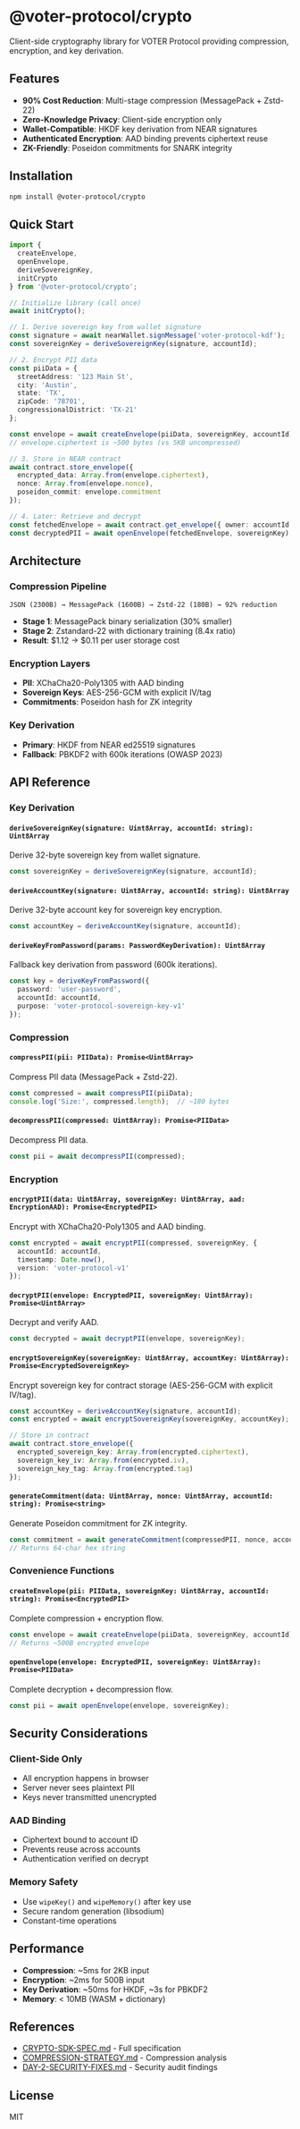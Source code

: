 # @voter-protocol/crypto

Client-side cryptography library for VOTER Protocol providing compression, encryption, and key derivation.

## Features

- **90% Cost Reduction**: Multi-stage compression (MessagePack + Zstd-22)
- **Zero-Knowledge Privacy**: Client-side encryption only
- **Wallet-Compatible**: HKDF key derivation from NEAR signatures
- **Authenticated Encryption**: AAD binding prevents ciphertext reuse
- **ZK-Friendly**: Poseidon commitments for SNARK integrity

## Installation

```bash
npm install @voter-protocol/crypto
```

## Quick Start

```typescript
import {
  createEnvelope,
  openEnvelope,
  deriveSovereignKey,
  initCrypto
} from '@voter-protocol/crypto';

// Initialize library (call once)
await initCrypto();

// 1. Derive sovereign key from wallet signature
const signature = await nearWallet.signMessage('voter-protocol-kdf');
const sovereignKey = deriveSovereignKey(signature, accountId);

// 2. Encrypt PII data
const piiData = {
  streetAddress: '123 Main St',
  city: 'Austin',
  state: 'TX',
  zipCode: '78701',
  congressionalDistrict: 'TX-21'
};

const envelope = await createEnvelope(piiData, sovereignKey, accountId);
// envelope.ciphertext is ~500 bytes (vs 5KB uncompressed)

// 3. Store in NEAR contract
await contract.store_envelope({
  encrypted_data: Array.from(envelope.ciphertext),
  nonce: Array.from(envelope.nonce),
  poseidon_commit: envelope.commitment
});

// 4. Later: Retrieve and decrypt
const fetchedEnvelope = await contract.get_envelope({ owner: accountId });
const decryptedPII = await openEnvelope(fetchedEnvelope, sovereignKey);
```

## Architecture

### Compression Pipeline

```
JSON (2300B) → MessagePack (1600B) → Zstd-22 (180B) → 92% reduction
```

- **Stage 1**: MessagePack binary serialization (30% smaller)
- **Stage 2**: Zstandard-22 with dictionary training (8.4x ratio)
- **Result**: $1.12 → $0.11 per user storage cost

### Encryption Layers

- **PII**: XChaCha20-Poly1305 with AAD binding
- **Sovereign Keys**: AES-256-GCM with explicit IV/tag
- **Commitments**: Poseidon hash for ZK integrity

### Key Derivation

- **Primary**: HKDF from NEAR ed25519 signatures
- **Fallback**: PBKDF2 with 600k iterations (OWASP 2023)

## API Reference

### Key Derivation

#### `deriveSovereignKey(signature: Uint8Array, accountId: string): Uint8Array`

Derive 32-byte sovereign key from wallet signature.

```typescript
const sovereignKey = deriveSovereignKey(signature, accountId);
```

#### `deriveAccountKey(signature: Uint8Array, accountId: string): Uint8Array`

Derive 32-byte account key for sovereign key encryption.

```typescript
const accountKey = deriveAccountKey(signature, accountId);
```

#### `deriveKeyFromPassword(params: PasswordKeyDerivation): Uint8Array`

Fallback key derivation from password (600k iterations).

```typescript
const key = deriveKeyFromPassword({
  password: 'user-password',
  accountId: accountId,
  purpose: 'voter-protocol-sovereign-key-v1'
});
```

### Compression

#### `compressPII(pii: PIIData): Promise<Uint8Array>`

Compress PII data (MessagePack + Zstd-22).

```typescript
const compressed = await compressPII(piiData);
console.log('Size:', compressed.length);  // ~180 bytes
```

#### `decompressPII(compressed: Uint8Array): Promise<PIIData>`

Decompress PII data.

```typescript
const pii = await decompressPII(compressed);
```

### Encryption

#### `encryptPII(data: Uint8Array, sovereignKey: Uint8Array, aad: EncryptionAAD): Promise<EncryptedPII>`

Encrypt with XChaCha20-Poly1305 and AAD binding.

```typescript
const encrypted = await encryptPII(compressed, sovereignKey, {
  accountId: accountId,
  timestamp: Date.now(),
  version: 'voter-protocol-v1'
});
```

#### `decryptPII(envelope: EncryptedPII, sovereignKey: Uint8Array): Promise<Uint8Array>`

Decrypt and verify AAD.

```typescript
const decrypted = await decryptPII(envelope, sovereignKey);
```

#### `encryptSovereignKey(sovereignKey: Uint8Array, accountKey: Uint8Array): Promise<EncryptedSovereignKey>`

Encrypt sovereign key for contract storage (AES-256-GCM with explicit IV/tag).

```typescript
const accountKey = deriveAccountKey(signature, accountId);
const encrypted = await encryptSovereignKey(sovereignKey, accountKey);

// Store in contract
await contract.store_envelope({
  encrypted_sovereign_key: Array.from(encrypted.ciphertext),
  sovereign_key_iv: Array.from(encrypted.iv),
  sovereign_key_tag: Array.from(encrypted.tag)
});
```

#### `generateCommitment(data: Uint8Array, nonce: Uint8Array, accountId: string): Promise<string>`

Generate Poseidon commitment for ZK integrity.

```typescript
const commitment = await generateCommitment(compressedPII, nonce, accountId);
// Returns 64-char hex string
```

### Convenience Functions

#### `createEnvelope(pii: PIIData, sovereignKey: Uint8Array, accountId: string): Promise<EncryptedPII>`

Complete compression + encryption flow.

```typescript
const envelope = await createEnvelope(piiData, sovereignKey, accountId);
// Returns ~500B encrypted envelope
```

#### `openEnvelope(envelope: EncryptedPII, sovereignKey: Uint8Array): Promise<PIIData>`

Complete decryption + decompression flow.

```typescript
const pii = await openEnvelope(envelope, sovereignKey);
```

## Security Considerations

### Client-Side Only

- All encryption happens in browser
- Server never sees plaintext PII
- Keys never transmitted unencrypted

### AAD Binding

- Ciphertext bound to account ID
- Prevents reuse across accounts
- Authentication verified on decrypt

### Memory Safety

- Use `wipeKey()` and `wipeMemory()` after key use
- Secure random generation (libsodium)
- Constant-time operations

## Performance

- **Compression**: ~5ms for 2KB input
- **Encryption**: ~2ms for 500B input
- **Key Derivation**: ~50ms for HKDF, ~3s for PBKDF2
- **Memory**: < 10MB (WASM + dictionary)

## References

- [CRYPTO-SDK-SPEC.md](../../specs/CRYPTO-SDK-SPEC.md) - Full specification
- [COMPRESSION-STRATEGY.md](../../COMPRESSION-STRATEGY.md) - Compression analysis
- [DAY-2-SECURITY-FIXES.md](../../DAY-2-SECURITY-FIXES.md) - Security audit findings

## License

MIT
